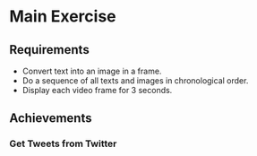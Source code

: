 # Main Exercise
## Requirements
- Convert text into an image in a frame.
- Do a sequence of all texts and images in chronological order.
- Display each video frame for 3 seconds.
## Achievements
### Get Tweets from Twitter


